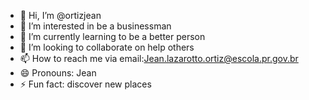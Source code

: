 - 👋 Hi, I’m @ortizjean
- 👀 I’m interested in be a businessman
- 🌱 I’m currently learning to be a better person
- 💞️ I’m looking to collaborate on help others
- 📫 How to reach me via email:Jean.lazarotto.ortiz@escola.pr.gov.br
- 😄 Pronouns: Jean
- ⚡ Fun fact: 
discover new places
<!---
ortizjean/ortizjean is a ✨ special ✨ repository because its `README.md` (this file) appears on your GitHub profile.
You can click the Preview link to take a look at your changes.
--->
